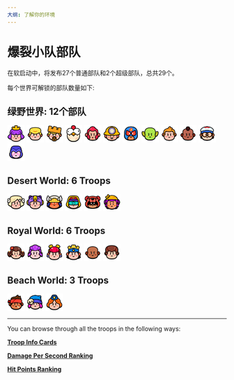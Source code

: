 ```yaml
---
大纲: 了解你的环境
---
```


# 爆裂小队部队

在软启动中，将发布27个普通部队和2个超级部队，总共29个。

每个世界可解锁的部队数量如下:

## 绿野世界: 12个部队

<div id="banner">
    <div class="" style="display: inline-block;">
        <img src="../assets/sb_emote_archer-queen.png"  width="40" height="40" />
    </div>
    <div class="" style="display: inline-block;">
        <img src="../assets/sb_emote_barbarian.png"  width="40" height="40" />
    </div>
    <div class="" style="display: inline-block;">
        <img src="../assets/sb_emote_barbarian-king.png"  width="40" height="40" />
    </div>
    <div class="" style="display: inline-block;">
        <img src="../assets/sb_emote_chicken.png"  width="40" height="40" />
    </div>
    <div class="" style="display: inline-block;">
        <img src="../assets/sb_emote_colt.png"  width="40" height="40" />
    </div>
    <div class="" style="display: inline-block;">
        <img src="../assets/sb_emote_dynamike.png"  width="40" height="40" />
    </div>
    <div class="" style="display: inline-block;">
        <img src="../assets/sb_emote_el-primo.png"  width="40" height="40" />
    </div>
    <div class="" style="display: inline-block;">
        <img src="../assets/sb_emote_goblin.png"  width="40" height="40" />
    </div>
    <div class="" style="display: inline-block;">
        <img src="../assets/sb_emote_greg.png"  width="40" height="40" />
    </div>
    <div class="" style="display: inline-block;">
        <img src="../assets/sb_emote_hog-rider.png"  width="40" height="40" />
    </div>
    <div class="" style="display: inline-block;">
        <img src="../assets/sb_emote_medic.png"  width="40" height="40" />
    </div>
    <div class="" style="display: inline-block;">
        <img src="../assets/sb_emote_witch.png"  width="40" height="40" />
    </div>
</div>

## Desert World: 6 Troops

<div id="banner">
    <div class="" style="display: inline-block;">
        <img src="../assets/sb_emote_battle-healer.png"  width="40" height="40" />
    </div>
    <div class="" style="display: inline-block;">
        <img src="../assets/sb_emote_bea.png"  width="40" height="40" />
    </div>
    <div class="" style="display: inline-block;">
        <img src="../assets/sb_emote_bo.png"  width="40" height="40" />
    </div>
    <div class="" style="display: inline-block;">
        <img src="../assets/sb_emote_max.png"  width="40" height="40" />
    </div>
    <div class="" style="display: inline-block;">
        <img src="../assets/sb_emote_nita.png"  width="40" height="40" />
    </div>
    <div class="" style="display: inline-block;">
        <img src="../assets/sb_emote_shelly.png"  width="40" height="40" />
    </div>
</div>

## Royal World: 6 Troops

<div id="banner">
    <div class="" style="display: inline-block;">
        <img src="../assets/sb_emote_mavis.png"  width="40" height="40" />
    </div>
    <div class="" style="display: inline-block;">
        <img src="../assets/sb_emote_mortis.png"  width="40" height="40" />
    </div>
    <div class="" style="display: inline-block;">
        <img src="../assets/sb_emote_pam.png"  width="40" height="40" />
    </div>
    <div class="" style="display: inline-block;">
        <img src="../assets/sb_emote_royale-king.png"  width="40" height="40" />
    </div>
    <div class="" style="display: inline-block;">
        <img src="../assets/sb_emote_trader.png"  width="40" height="40" />
    </div>
    <div class="" style="display: inline-block;">
        <img src="../assets/sb_emote_wizard.png"  width="40" height="40" />
    </div>
</div>

## Beach World: 3 Troops

<div id="banner">
    <div class="" style="display: inline-block;">
        <img src="../assets/sb_emote_heavy.png"  width="40" height="40" />
    </div>
    <div class="" style="display: inline-block;">
        <img src="../assets/sb_emote_penny.png"  width="40" height="40" />
    </div>
    <div class="" style="display: inline-block;">
        <img src="../assets/sb_emote_tank-girl.png"  width="40" height="40" />
    </div>
</div>

---

You can browse through all the troops in the following ways:

[**Troop Info Cards**](/sb/troops_cards)

[**Damage Per Second Ranking**](/sb/troops_by_dps)

[**Hit Points Ranking**](/sb/troops_by_hp)

